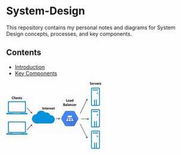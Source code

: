 # System-Design
This repository contains my personal notes and diagrams for System Design concepts, processes, and key components.
## Contents

- [Introduction](01-Introduction.md)
- [Key Components](02-Key-Components.md)


![Key Components](https://raw.githubusercontent.com/anjali22-lgtm/System-Design/main/key.png)
